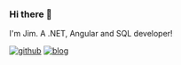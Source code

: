 ### Hi there 👋

I'm Jim. A .NET, Angular and SQL developer!

<a href="https://github.com/sirtopas">![github](https://img.shields.io/badge/GitHub-000000?style=for-the-badge&logo=GitHub&logoColor=white)</a>
<a href="https://sirtopas.github.io/jmsbrtt">![blog](https://img.shields.io/badge/Blog-JMSBRTT-black)</a>

